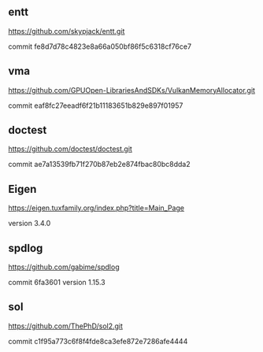 ## entt

https://github.com/skypjack/entt.git

commit fe8d7d78c4823e8a66a050bf86f5c6318cf76ce7 



## vma

https://github.com/GPUOpen-LibrariesAndSDKs/VulkanMemoryAllocator.git

commit eaf8fc27eeadf6f21b11183651b829e897f01957 



## doctest

https://github.com/doctest/doctest.git

commit ae7a13539fb71f270b87eb2e874fbac80bc8dda2 





## Eigen

https://eigen.tuxfamily.org/index.php?title=Main_Page

version 3.4.0




## spdlog

https://github.com/gabime/spdlog

commit 6fa3601
version 1.15.3




## sol

https://github.com/ThePhD/sol2.git

commit c1f95a773c6f8f4fde8ca3efe872e7286afe4444 
